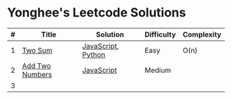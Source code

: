 # Yonghee's Leetcode Solutions

| # |                     Title                   |                                    Solution                                      | Difficulty | Complexity |
|---|---------------------------------------------|----------------------------------------------------------------------------------|------------|------------|
| 1 | [Two Sum](https://leetcode.com/problems/two-sum/) | [JavaScript](https://github.com/Yonghee9106/leetcode-solutions/blob/main/JavaScript/0001_Two_Sum.js), [Python](https://github.com/Yonghee9106/leetcode-solutions/blob/main/Python/0001_Two_Sum.py) | Easy | O(n) |
| 2 | [Add Two Numbers](https://leetcode.com/problems/add-two-numbers/) | [JavaScript](https://github.com/Yonghee9106/leetcode-solutions/blob/main/JavaScript/0002_Add_Two_Numbers.js) | Medium | |
| 3 |
